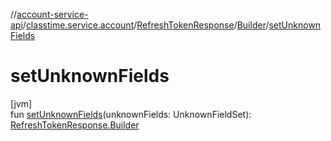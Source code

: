 //[account-service-api](../../../../index.md)/[classtime.service.account](../../index.md)/[RefreshTokenResponse](../index.md)/[Builder](index.md)/[setUnknownFields](set-unknown-fields.md)

# setUnknownFields

[jvm]\
fun [setUnknownFields](set-unknown-fields.md)(unknownFields: UnknownFieldSet): [RefreshTokenResponse.Builder](index.md)
